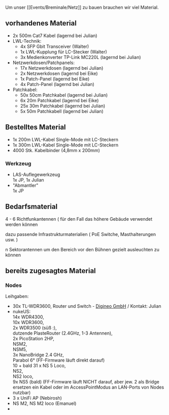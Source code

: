 
Um unser [[Events/Breminale/Netz]] zu bauen brauchen wir viel Material.

## vorhandenes Material

* 2x 500m Cat7 Kabel (lagernd bei Julian)
* LWL-Technik:
  * 4x SFP Gbit Transceiver (Walter)
  * 1x LWL-Kupplung für LC-Stecker (Walter)
  * 3x Medienkonverter TP-Link MC220L (lagernd bei Julian)
* Netzwerkdosen/Patchpanels:
  * 17x Netzwerkdosen (lagernd bei Julian)
  * 2x Netzwerkdosen (lagernd bei Eike)
  * 1x Patch-Panel (lagernd bei Eike)
  * 4x Patch-Panel (lagernd bei Julian)
* Patchkabel:
  * 50x 50cm Patchkabel (lagernd bei Julian)
  * 6x 20m Patchkabel (lagernd bei Eike)
  * 25x 30m Patchkabel (lagernd bei Julian)
  * 5x 50m Patchkabell (lagernd bei Julian)

## Bestelltes Material
* 1x 200m LWL-Kabel Single-Mode mit LC-Steckern
* 1x 300m LWL-Kabel Single-Mode mit LC-Steckern
* 4000 Stk. Kabelbinder (4,8mm x 200mm)

### Werkzeug
* LAS-Auflegewerkzeug   
  1x JP, 1x Julian
* "Abmantler"  
  1x JP

## Bedarfsmaterial

4 - 6 Richtfunkantennen ( für den Fall das höhere Gebäude verwendet werden können

dazu passende Infrastrukturmaterialien ( PoE Switche, Masthalterungen usw. )

n Sektorantennen um den Bereich vor den Bühnen gezielt ausleuchten zu können

## bereits zugesagtes Material
### Nodes
  Leihgaben:
  * 30x TL-WDR3600, Router und Switch - [Digineo GmbH](http://www.digineo.de) / Kontakt: Julian
  * nukeUS:  
    14x WDR4300,  
    10x WDR3600,  
    2x WDR3500 (süß :),  
    dutzende PlasteRouter (2.4GHz, 1-3 Antennen),  
    2x PicoStation 2HP,  
    NSM2,  
    NSM5,  
    3x NanoBridge 2.4 GHz,  
    Parabol 6° (FF-Firmware läuft direkt darauf)  
    10 + bald 31 x NS 5 Loco,  
    NS2,  
    NS2 loco,  
    9x NS5 (bald) (FF-Firmware läuft NICHT darauf, aber jew. 2  als Bridge ersetzen ein Kabel oder im AccessPointModus an LAN-Ports von  Nodes nutzbar)  
  * 3 x UniFi AP (Nebirosh)
  * NS M2, NS M2 loco (Emanuel)
  * 

